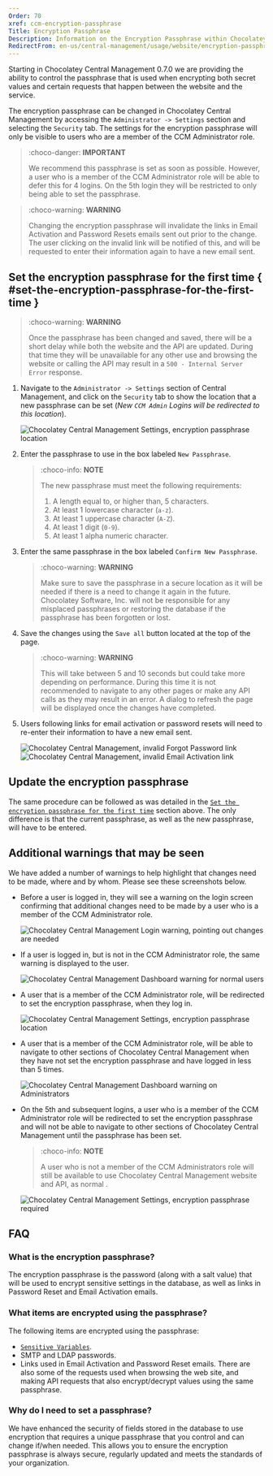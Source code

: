 ```yaml
---
Order: 70
xref: ccm-encryption-passphrase
Title: Encryption Passphrase
Description: Information on the Encryption Passphrase within Chocolatey Central Management
RedirectFrom: en-us/central-management/usage/website/encryption-passphrase
---
```


Starting in Chocolatey Central Management 0.7.0 we are providing the ability to control the passphrase that is used when encrypting both secret values and certain requests that happen between the website and the service.

The encryption passphrase can be changed in Chocolatey Central Management by accessing the `Administrator -> Settings` section and selecting the `Security` tab. The settings for the encryption passphrase will only be visible to users who are a member of the CCM Administrator role.

> :choco-danger: **IMPORTANT**
>
> We recommend this passphrase is set as soon as possible. However, a user who is a member of the CCM Administrator role will be able to defer this for 4 logins. On the 5th login they will be restricted to only being able to set the passphrase.

> :choco-warning: **WARNING**
>
> Changing the encryption passphrase will invalidate the links in Email Activation and Password Resets emails sent out prior to the change. The user clicking on the invalid link will be notified of this, and will be requested to enter their information again to have a new email sent.

## Set the encryption passphrase for the first time { #set-the-encryption-passphrase-for-the-first-time }

> :choco-warning: **WARNING**
>
> Once the passphrase has been changed and saved, there will be a short delay while both the website and the API are updated. During that time they will be unavailable for any other use and browsing the website or calling the API may result in a `500 - Internal Server Error` response.

1. Navigate to the `Administrator -> Settings` section of Central Management, and click on the `Security` tab to show the location that a new passphrase can be set (_New `CCM Admin` Logins will be redirected to this location_).

   ![Chocolatey Central Management Settings, encryption passphrase location](/assets/images/ccm/encryption-passphrase/ccm-admin-encryption-location.png)

2. Enter the passphrase to use in the box labeled `New Passphrase`.

   > :choco-info: **NOTE**
   >
   > The new passphrase must meet the following requirements:
   >
   > 1. A length equal to, or higher than, 5 characters.
   > 2. At least 1 lowercase character (`a-z`).
   > 3. At least 1 uppercase character (`A-Z`).
   > 4. At least 1 digit (`0-9`).
   > 5. At least 1 alpha numeric character.
3. Enter the same passphrase in the box labeled `Confirm New Passphrase`.

   > :choco-warning: **WARNING**
   >
   > Make sure to save the passphrase in a secure location as it will be needed if there is a need to change it again in the future.
   > Chocolatey Software, Inc. will not be responsible for any misplaced passphrases or restoring the database if the passphrase has been forgotten or lost.
4. Save the changes using the `Save all` button located at the top of the page.

   > :choco-warning: **WARNING**
   >
   > This will take between 5 and 10 seconds but could take more depending on performance.
   > During this time it is not recommended to navigate to any other pages or make any API calls as they may result in an error.
   > A dialog to refresh the page will be displayed once the changes have completed.
5. Users following links for email activation or password resets will need to re-enter their information to have a new email sent.

   ![Chocolatey Central Management, invalid Forgot Password link ](/assets/images/ccm/encryption-passphrase/ccm-reset-password-link-invalid.png)
   ![Chocolatey Central Management, invalid Email Activation link](/assets/images/ccm/encryption-passphrase/ccm-email-activation-link-invalid.png)

## Update the encryption passphrase

The same procedure can be followed as was detailed in the [`Set the encryption passphrase for the first time`](#set-the-encryption-passphrase-for-the-first-time) section above.
The only difference is that the current passphrase, as well as the new passphrase, will have to be entered.

## Additional warnings that may be seen

We have added a number of warnings to help highlight that changes need to be made, where and by whom. Please see these screenshots below.

- Before a user is logged in, they will see a warning on the login screen confirming that additional changes need to be made by a user who is a member of the CCM Administrator role.

  ![Chocolatey Central Management Login warning, pointing out changes are needed](/assets/images/ccm/encryption-passphrase/ccm-login-warning.png)
- If a user is logged in, but is not in the CCM Administrator role, the same warning is displayed to the user.

  ![Chocolatey Central Management Dashboard warning for normal users](/assets/images/ccm/encryption-passphrase/ccm-normal-user-warning.png)
- A user that is a member of the CCM Administrator role, will be redirected to set the encryption passphrase, when they log in.

  ![Chocolatey Central Management Settings, encryption passphrase location](/assets/images/ccm/encryption-passphrase/ccm-admin-encryption-location.png)

- A user that is a member of the CCM Administrator role, will be able to navigate to other sections of Chocolatey Central Management when they have not set the encryption passphrase and have logged in less than 5 times.

  ![Chocolatey Central Management Dashboard warning on Administrators](/assets/images/ccm/encryption-passphrase/ccm-admin-user-warning.png)

- On the 5th and subsequent logins, a user who is a member of the CCM Administrator role will be redirected to set the encryption passphrase and will not be able to navigate to other sections of Chocolatey Central Management until the passphrase has been set.
  > :choco-info: **NOTE**
  >
  > A user who is not a member of the CCM Administrators role will still be available to use Chocolatey Central Management website and API, as normal .

  ![Chocolatey Central Management Settings, encryption passphrase required](/assets/images/ccm/encryption-passphrase/ccm-admin-encryption-required.png)

## FAQ

### What is the encryption passphrase?

The encryption passphrase is the password (along with a salt value) that will be used to encrypt sensitive settings in the database, as well as links in Password Reset and Email Activation emails.

### What items are encrypted using the passphrase?

The following items are encrypted using the passphrase:

- [`Sensitive Variables`](xref:ccm-administration-sensitive-variables).
- SMTP and LDAP passwords.
- Links used in Email Activation and Password Reset emails.
There are also some of the requests used when browsing the web site, and making API requests that also encrypt/decrypt values using the same passphrase.

### Why do I need to set a passphrase?

We have enhanced the security of fields stored in the database to use encryption that requires a unique passphrase that you control and can change if/when needed. This allows you to ensure the encryption passphrase is always secure, regularly updated and meets the standards of your organization.
